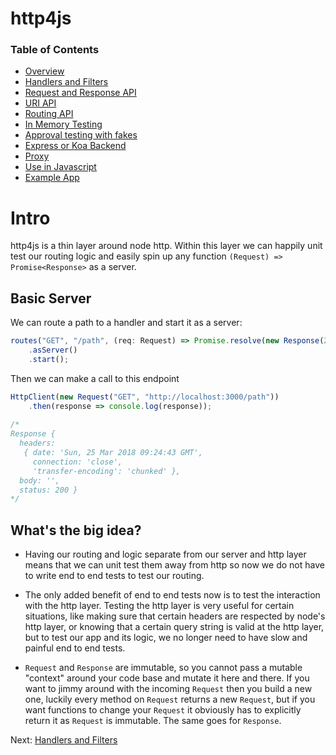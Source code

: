# http4js

### Table of Contents

- [Overview](/http4js/#intro)
- [Handlers and Filters](/http4js/Handlers-and-filters/#handlers-and-filters)
- [Request and Response API](/http4js/Request-and-response-api/#request-and-response-api)
- [URI API](/http4js/Uri-api/#uri-api)
- [Routing API](/http4js/Routing-api/#routing-api)
- [In Memory Testing](/http4js/In-memory-testing/#in-memory-testing)
- [Approval testing with fakes](/http4js/Approval-testing-with-fakes/#approval-testing-with-fakes)
- [Express or Koa Backend](/http4js/Express-or-koa-backend/#express-or-koa-backend)
- [Proxy](/http4js/Proxy/#proxy)
- [Use in Javascript](/http4js/Use-in-javascript/#how-to-require-and-use-http4js-in-js)
- [Example App](https://github.com/TomShacham/http4js-eg)

# Intro

http4js is a thin layer around node http. 
Within this layer we can happily unit test our routing logic and easily spin up any function `(Request) => Promise<Response>` as a server.  

## Basic Server

We can route a path to a handler and start it as a server:

```typescript
routes("GET", "/path", (req: Request) => Promise.resolve(new Response(200)))
    .asServer()
    .start();
```

Then we can make a call to this endpoint

```typescript
HttpClient(new Request("GET", "http://localhost:3000/path"))
    .then(response => console.log(response));
     
/*
Response {
  headers: 
   { date: 'Sun, 25 Mar 2018 09:24:43 GMT',
     connection: 'close',
     'transfer-encoding': 'chunked' },
  body: '',
  status: 200 }
*/
```

## What's the big idea?

- Having our routing and logic separate from our server and http layer means that we can unit test them away from http so now we do not have to write end to end tests to test our routing. 
  
- The only added benefit of end to end tests now is to test the interaction with the http layer. Testing the http layer is very useful for certain situations, like making sure that certain headers are respected by node's http layer, or knowing that a certain query string is valid at the http layer, but to test our app and its logic, we no longer need to have slow and painful end to end tests. 

- `Request` and `Response` are immutable, so you cannot pass a mutable "context" around your code base and mutate it here and there. If you want to jimmy around with the incoming `Request` then you build a new one, luckily every method on `Request` returns a new `Request`, but if you want functions to change your `Request` it obviously has to explicitly return it as `Request` is immutable. The same goes for `Response`.


Next: [Handlers and Filters](/http4js/Handlers-and-filters/#handlers-and-filters)